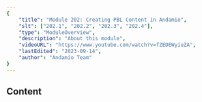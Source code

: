 ```yaml
---
{
    "title": "Module 202: Creating PBL Content in Andamio",
    "slt": ["202.1", "202.2", "202.3", "202.4"],
    "type": "ModuleOverview",
    "description": "About this module",
    "videoURL": "https://www.youtube.com/watch?v=fZEDEWyiuZA",
    "lastEdited": "2023-09-14",
    "author": "Andamio Team"
}
---
```


## Content